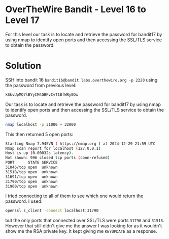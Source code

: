 # OverTheWire Bandit - Level 16 to Level 17
For this level our task is to locate and retrieve the password for bandit17 by using nmap to identify open ports and then accessing the SSL/TLS service to obtain the password.
# Solution
SSH into bandit 16 `bandit16@bandit.labs.overthewire.org -p 2220` using the password from previous level:
```bash
kSkvUpMQ7lBYyCM4GBPvCvT1BfWRy0Dx
```
Our task is to locate and retrieve the password for bandit17 by using nmap to identify open ports and then accessing the SSL/TLS service to obtain the password.
```bash
nmap localhost -p 31000 – 32000
```
This then returned 5 open ports:
```bash
Starting Nmap 7.94SVN ( https://nmap.org ) at 2024-12-29 21:59 UTC
Nmap scan report for localhost (127.0.0.1)
Host is up (0.00032s latency).
Not shown: 996 closed tcp ports (conn-refused)
PORT      STATE SERVICE
31046/tcp open  unknown
31518/tcp open  unknown
31691/tcp open  unknown
31790/tcp open  unknown
31960/tcp open  unknown
```
I tried connecting to all of them to see which one would return the password. I used:
```bash
openssl s_client -connect localhost:31790
```
but the only ports that connected over SSL/TLS were ports `31790` and `31518`. However that still didn't give me the answer I was looking for as it wouldn't show me the RSA private key. It kept giving me `KEYUPDATE` as a response.

